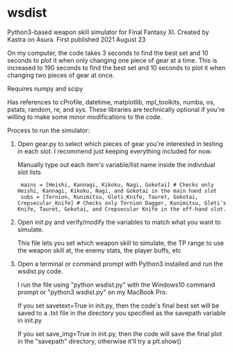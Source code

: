 # wsdist
Python3-based weapon skill simulator for Final Fantasy XI.
Created by Kastra on Asura. First published 2021 August 23

On my computer, the code takes 3 seconds to find the best set and 10 seconds to plot it when only changing one piece of gear at a time.
  This is increased to 190 seconds to find the best set and 10 seconds to plot it when changing two pieces of gear at once.

Requires numpy and scipy

Has references to cProfile, datetime, matplotlib, mpl_toolkits, numba, os, pstats, random, re, and sys. These libraries are technically optional if you're willing to make some minor modifications to the code.

Process to run the simulator:
1) Open gear.py to select which pieces of gear you're interested in testing in each slot. I recommend just keeping everything included for now.

     Manually type out each item's variable/list name inside the individual slot lists
     
        mains = [Heishi, Kannagi, Kikoku, Nagi, Gokotai] # Checks only Heishi, Kannagi, Kikoku, Nagi, and Gokotai in the main hand slot
        subs = [Ternion, Kunimitsu, Gleti_Knife, Tauret, Gokotai, Crepsecular_Knife] # Checks only Ternion Dagger, Kunimitsu, Gleti's Knife, Tauret, Gokotai, and Crepsecular Knife in the off-hand slot.
        

2) Open init.py and verify/modify the variables to match what you want to simulate.

     This file lets you set which weapon skill to simulate, the TP range to use the weapon skill at, the enemy stats, the player buffs, etc
     
3) Open a terminal or command prompt with Python3 installed and run the wsdist.py code.
     
     I run the file using "python wsdist.py" with the Windows10 command prompt or "python3 wsdist.py" on my MacBook Pro.
     
     If you set savetext=True in init.py, then the code's final best set will be saved to a .txt file in the directory you specified as the savepath variable in init.py
     
     If you set save_img=True in init.py, then the code will save the final plot in the "savepath" directory, otherwise it'll try a plt.show()
